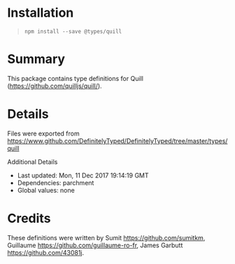 # Installation
> `npm install --save @types/quill`

# Summary
This package contains type definitions for Quill (https://github.com/quilljs/quill/).

# Details
Files were exported from https://www.github.com/DefinitelyTyped/DefinitelyTyped/tree/master/types/quill

Additional Details
 * Last updated: Mon, 11 Dec 2017 19:14:19 GMT
 * Dependencies: parchment
 * Global values: none

# Credits
These definitions were written by Sumit <https://github.com/sumitkm>, Guillaume <https://github.com/guillaume-ro-fr>, James Garbutt <https://github.com/43081j>.
